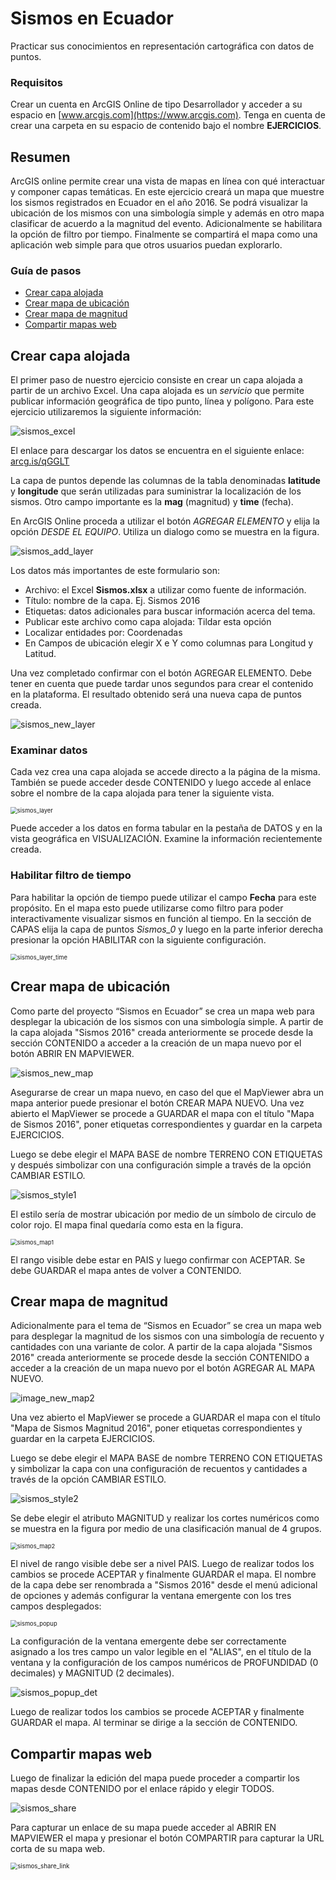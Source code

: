 # Sismos en Ecuador

Practicar sus conocimientos en representación cartográfica con datos de puntos.

### Requisitos

Crear un cuenta en ArcGIS Online de tipo Desarrollador y acceder a su espacio en [www.arcgis.com](https://www.arcgis.com). Tenga en cuenta de crear una carpeta en su espacio de contenido bajo el nombre **EJERCICIOS**.

## Resumen

ArcGIS online permite crear una vista de mapas en línea con qué interactuar y componer capas temáticas. En este ejercicio creará un mapa que muestre los sismos registrados en Ecuador en el año 2016. Se podrá visualizar la ubicación de los mismos con una simbología simple y además en otro mapa clasificar de acuerdo a la magnitud del evento. Adicionalmente se habilitara la opción de filtro por tiempo. Finalmente se compartirá el mapa como una aplicación web simple para que otros usuarios puedan explorarlo. 

### Guía de pasos

- [Crear capa alojada](#crear-capa-alojada)
- [Crear mapa de ubicación](#crear-mapa-de-ubicación)
- [Crear mapa de magnitud](#crear-mapa-de-magnitud)
- [Compartir mapas web](#compartir-mapas-web)

## Crear capa alojada

El primer paso de nuestro ejercicio consiste en crear un capa alojada a partir de un archivo Excel. Una capa alojada es un *servicio* que permite publicar información geográfica de tipo punto, línea y polígono. Para este ejercicio utilizaremos la siguiente información:

![sismos_excel](img/sismos_excel.png)

El enlace para descargar los datos se encuentra en el siguiente enlace: [arcg.is/qGGLT](https://arcg.is/qGGLT) 

La capa de puntos depende las columnas de la tabla denominadas **latitude** y **longitude** que serán utilizadas para suministrar la localización de los sismos. Otro campo importante es la **mag** (magnitud) y **time** (fecha).

En ArcGIS Online proceda a utilizar el botón *AGREGAR ELEMENTO* y elija la opción *DESDE EL EQUIPO*. Utiliza un dialogo como se muestra en la figura.

![sismos_add_layer](img/sismos_add_layer.png)

Los datos más importantes de este formulario son:

- Archivo: el Excel **Sismos.xlsx** a utilizar como fuente de información.
- Título: nombre de la capa. Ej. Sismos 2016
- Etiquetas: datos adicionales para buscar información acerca del tema.
- Publicar este archivo como capa alojada: Tildar esta opción
- Localizar entidades por: Coordenadas
- En Campos de ubicación elegir X e Y como columnas para Longitud y Latitud.

Una vez completado confirmar con el botón AGREGAR ELEMENTO. Debe tener en cuenta que puede tardar unos segundos para crear el contenido en la plataforma. El resultado obtenido será una nueva capa de puntos creada.

![sismos_new_layer](img/sismos_new_layer.png)

### Examinar datos 

Cada vez crea una capa alojada se accede directo a la página de la misma. También se puede acceder desde CONTENIDO y luego accede al enlace sobre el nombre de la capa alojada para tener la siguiente vista.

<img src="img/sismos_layer.png" alt="sismos_layer" style="zoom:67%;" />

Puede acceder a los datos en forma tabular en la pestaña de DATOS y en la vista geográfica en VISUALIZACIÓN. Examine la información recientemente creada.

### Habilitar filtro de tiempo

Para habilitar la opción de tiempo puede utilizar el campo **Fecha** para este propósito. En el mapa esto puede utilizarse como filtro para poder interactivamente visualizar sismos en función al tiempo. En la sección de CAPAS elija la capa de puntos *Sismos_0* y luego en la parte inferior derecha presionar la opción HABILITAR con la siguiente configuración.

<img src="img/sismos_layer_time.png" alt="sismos_layer_time " style="zoom:67%;" />

## Crear mapa de ubicación

Como parte del proyecto “Sismos en Ecuador” se crea un mapa web para desplegar la ubicación de los sismos con una simbología simple. A partir de la capa alojada "Sismos 2016" creada anteriormente se procede desde la sección CONTENIDO a acceder a la creación de un mapa nuevo por el botón ABRIR EN MAPVIEWER.

![sismos_new_map](img/sismos_new_map.png)

Asegurarse de crear un mapa nuevo, en caso del que el MapViewer abra un mapa anterior puede presionar el botón CREAR MAPA NUEVO. Una vez abierto el MapViewer se procede a GUARDAR el mapa con el título "Mapa de Sismos 2016", poner etiquetas correspondientes y guardar en la carpeta EJERCICIOS.

Luego se debe elegir el MAPA BASE de nombre TERRENO CON ETIQUETAS y después simbolizar con una configuración simple a través de la opción CAMBIAR ESTILO.

![sismos_style1](img/sismos_style1.png)

El estilo sería de mostrar ubicación por medio de un símbolo de circulo de color rojo. El mapa final quedaría como esta en la figura.

<img src="img/sismos_map1.png" alt="sismos_map1" style="zoom:67%;" />

El rango visible debe estar en PAIS y luego confirmar con ACEPTAR. Se debe GUARDAR el mapa antes de volver a CONTENIDO.

## Crear mapa de magnitud

Adicionalmente para el tema de “Sismos en Ecuador” se crea un mapa web para desplegar la magnitud de los sismos con una simbología de recuento y cantidades con una variante de color. A partir de la capa alojada "Sismos 2016" creada anteriormente se procede desde la sección CONTENIDO a acceder a la creación de un mapa nuevo por el botón AGREGAR AL MAPA NUEVO.

![image_new_map2](img/sismos_new_map2.png)

Una vez abierto el MapViewer se procede a GUARDAR el mapa con el título "Mapa de Sismos Magnitud 2016", poner etiquetas correspondientes y guardar en la carpeta EJERCICIOS.

Luego se debe elegir el MAPA BASE de nombre TERRENO CON ETIQUETAS y  simbolizar la capa con una configuración de recuentos y cantidades a través de la opción CAMBIAR ESTILO.

![sismos_style2](img/sismos_style2.png)

Se debe elegir el atributo MAGNITUD y realizar los cortes numéricos como se muestra en la figura por medio de una clasificación manual de 4 grupos.

<img src="img/sismos_map2.png" alt="sismos_map2" style="zoom:67%;" />

 El nivel de rango visible debe ser a nivel PAIS. Luego de realizar todos los cambios se procede ACEPTAR y finalmente GUARDAR el mapa. El nombre de la capa debe ser renombrada a "Sismos 2016" desde el menú adicional de opciones y además configurar la ventana emergente con los tres campos desplegados:

<img src="img/sismos_popup.png" alt="sismos_popup" style="zoom:67%;" />

La configuración de la ventana emergente debe ser correctamente asignado a los tres campo un valor legible en el "ALIAS", en el título de la ventana y la configuración de los campos numéricos de PROFUNDIDAD (0 decimales) y MAGNITUD (2 decimales).

![sismos_popup_det](img/sismos_popup_det.png)

Luego de realizar todos los cambios se procede ACEPTAR y finalmente GUARDAR el mapa. Al terminar se dirige a la sección de CONTENIDO.

## Compartir mapas web

Luego de finalizar la edición del mapa puede proceder a compartir los mapas desde CONTENIDO por el enlace rápido y elegir TODOS.

![sismos_share](img/sismos_share.png)

Para capturar un enlace de su mapa puede acceder al ABRIR EN MAPVIEWER el mapa y presionar el botón COMPARTIR para capturar la URL corta de su mapa web.

<img src="img/sismos_share_link.png" alt="sismos_share_link" style="zoom:70%;" /> 

